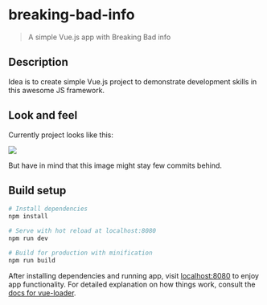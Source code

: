 # breaking-bad-info
> A simple Vue.js app with Breaking Bad info

## Description

Idea is to create simple Vue.js project to demonstrate development skills in this awesome JS framework.

## Look and feel

Currently project looks like this:

![][breaking-bad-overview]

But have in mind that this image might stay few commits behind.

## Build setup

``` bash
# Install dependencies
npm install

# Serve with hot reload at localhost:8080
npm run dev

# Build for production with minification
npm run build
```

After installing dependencies and running app, visit [localhost:8080] to enjoy app functionality. For detailed explanation on how things work, consult the [docs for vue-loader].

[localhost:8080]: http://localhost:8080
[docs for vue-loader]: http://vuejs.github.io/vue-loader
[breaking-bad-overview]: _extras/gifs/breaking-bad-overview.gif

